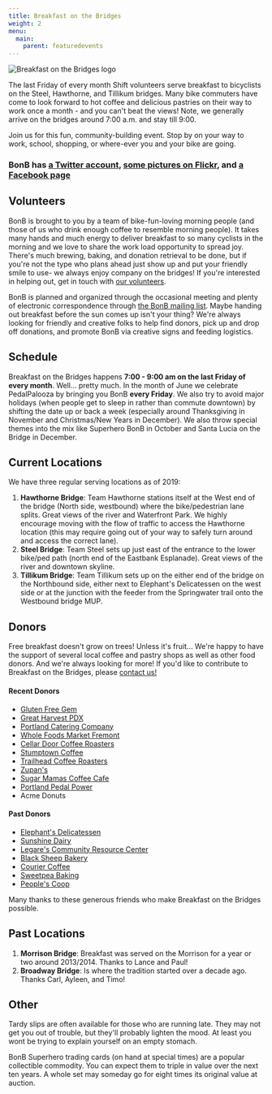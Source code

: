 ```yaml
---
title: Breakfast on the Bridges
weight: 2
menu:
  main:
    parent: featuredevents
---
```

<img src=/images/BonB_header.jpg align=center alt="Breakfast on the Bridges logo">

The last Friday of every month Shift volunteers serve breakfast to bicyclists on the Steel, Hawthorne, and Tillikum bridges. Many bike commuters have come to look forward to hot coffee and delicious pastries on their way to work once a month - and you can't beat the views! Note, we generally arrive on the bridges around 7:00 a.m. and stay till 9:00. 

Join us for this fun, community-building event. Stop by on your way to work, school, shopping, or where-ever you and your bike are going.

### BonB has [a Twitter account](https://twitter.com/bonbpdx), [some pictures on Flickr](http://flickr.com/photos/tags/bonb/), and [a Facebook page](https://www.facebook.com/bonbpdx/)

## Volunteers

BonB is brought to you by a team of bike-fun-loving morning people (and those of us who drink enough coffee to resemble morning people). It takes many hands and much energy to deliver breakfast to so many cyclists in the morning and we love to share the work load opportunity to spread joy. There's much brewing, baking, and donation retrieval to be done, but if you're not the type who plans ahead just show up and put your friendly smile to use- we always enjoy company on the bridges! If you're interested in helping out, get in touch with [our volunteers](mailto:bonb@lists.riseup.net).

BonB is planned and organized through the occasional meeting and plenty of electronic correspondence through [the BonB mailing list](https://lists.riseup.net/www/info/bonb). Maybe handing out breakfast before the sun comes up isn't your thing? We're always looking for friendly and creative folks to help find donors, pick up and drop off donations, and promote BonB via creative signs and feeding logistics.

## Schedule

Breakfast on the Bridges happens **7:00 - 9:00 am on the last Friday of every month**. Well... pretty much. In the month of June we celebrate PedalPalooza by bringing you BonB **every Friday**. We also try to avoid major holidays (when people get to sleep in rather than commute downtown) by shifting the date up or back a week (especially around Thanksgiving in November and Christmas/New Years in December). We also throw special themes into the mix like Superhero BonB in October and Santa Lucia on the Bridge in December.

## Current Locations

We have three regular serving locations as of 2019:

1. **Hawthorne Bridge**: Team Hawthorne stations itself at the West end of the bridge (North side, westbound) where the bike/pedestrian lane splits. Great views of the river and Waterfront Park. We highly encourage moving with the flow of traffic to access the Hawthorne location (this may require going out of your way to safely turn around and access the correct lane). 
2. **Steel Bridge**: Team Steel sets up just east of the entrance to the lower bike/ped path (north end of the Eastbank Esplanade). Great views of the river and downtown skyline. 
3. **Tillikum Bridge**:  Team Tillikum sets up on the either end of the bridge on the Northbound side, either next to Elephant's Delicatessen on the west side or at the junction with the feeder from the Springwater trail onto the Westbound bridge MUP.

## Donors

Free breakfast doesn't grow on trees! Unless it's fruit... We're happy to have the support of several local coffee and pastry shops as well as other food donors. And we're always looking for more! If you'd like to contribute to Breakfast on the Bridges, please [contact us!](mailto:bonb@lists.riseup.net)

#### Recent Donors

* [Gluten Free Gem](http://www.glutenfreegem.com/)
* [Great Harvest PDX](http://greatharvestportland.com/)
* [Portland Catering Company](http://portlandcateringcompany.com/)
* [Whole Foods Market Fremont](http://wholefoodsmarket.com/stores/fremont/)
* [Cellar Door Coffee Roasters](http://www.cellardoorcoffee.com/)
* [Stumptown Coffee](http://www.stumptowncoffee.com)
* [Trailhead Coffee Roasters](http://www.trailheadcoffeeroasters.com/)
* [Zupan's](http://zupans.com/) 
* [Sugar Mamas Coffee Cafe](http://www.facebook.com/pages/Sugar-Mamas-Coffee-Cafe/195305340364/)
* [Portland Pedal Power](http://www.portlandpedalpower.com/about)
* Acme Donuts

#### Past Donors

* [ Elephant's Delicatessen](http://www.elephantsdeli.com/)
* [ Sunshine Dairy](http://www.sunshinedairyfoods.com/)
* [ Legare's Community Resource Center](http://legares.blogspot.com/)
* [ Black Sheep Bakery](http://www.blacksheepbakery.com/)
* [ Courier Coffee](http://www.couriercoffeeroasters.com/)
* [ Sweetpea Baking](http://www.sweetpeabaking.com/)
* [ People's Coop](http://www.peoples.coop/)

Many thanks to these generous friends who make Breakfast on the Bridges possible.

## Past Locations

1. **Morrison Bridge**: Breakfast was served on the Morrison for a year or two around 2013/2014.  Thanks to Lance and Paul!
2. **Broadway Bridge**: Is where the tradition started over a decade ago.  Thanks Carl, Ayleen, and Timo!

## Other

Tardy slips are often available for those who are running late. They may not get you out of trouble, but they'll probably lighten the mood. At least you wont be trying to explain yourself on an empty stomach. 

BonB Superhero trading cards (on hand at special times) are a popular collectible commodity. You can expect them to triple in value over the next ten years. A whole set may someday go for eight times its original value at auction.
